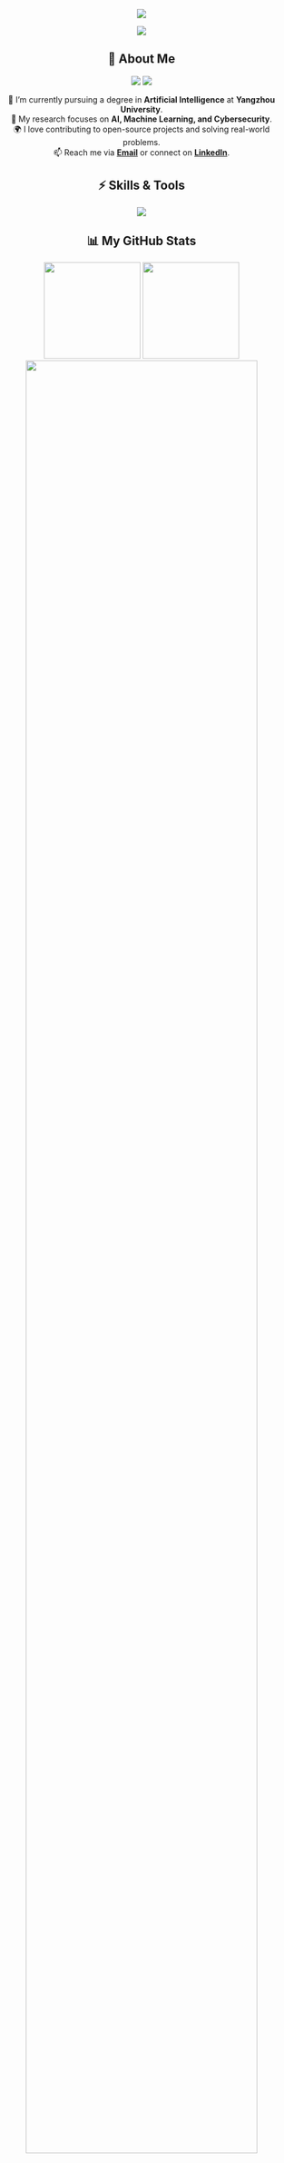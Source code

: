 <!-- 顶部动态波浪 -->
<p align="center">
  <img src="https://capsule-render.vercel.app/api?type=waving&color=gradient&height=300&section=header&text=Hi,%20I'm%20Jiangkuan%20Li!&fontSize=65&fontAlign=50&fontAlignY=30&desc=Welcome%20to%20my%20GitHub&descSize=25&descAlign=50&descAlignY=50&animation=fadeIn" />
</p>

<!-- 闪烁动态欢迎标语 -->
<p align="center">
  <img src="https://readme-typing-svg.demolab.com?font=Fira+Code&size=28&pause=1000&color=58A6FF&center=true&vCenter=true&width=800&lines=🚀+AI+Researcher+%7C+Tech+Enthusiast;💻+Passionate+about+Machine+Learning+and+Cybersecurity;🌟+Building+Innovative+and+Intelligent+Systems;🎉+Welcome+to+my+GitHub+Profile!" />
</p>



<!-- 关于我 -->
<h2 align="center">📌 About Me</h2>
<div align="center">
  <img src="https://img.shields.io/badge/AI%20Researcher-blue?style=for-the-badge&logo=ai" />
  <img src="https://img.shields.io/badge/Tech%20Enthusiast-green?style=for-the-badge&logo=google" />
</div>
<p align="center">
  🌱 I’m currently pursuing a degree in <b>Artificial Intelligence</b> at <b>Yangzhou University</b>. <br />
  🔭 My research focuses on <b>AI, Machine Learning, and Cybersecurity</b>. <br />
  🌍 I love contributing to open-source projects and solving real-world problems. <br />
  📫 Reach me via <b><a href="mailto:jiangkuanli@example.com">Email</a></b> or connect on <b><a href="https://www.linkedin.com/in/jiangkuanli/">LinkedIn</a></b>.
</p>


<!-- 技术技能 -->
<h2 align="center">⚡ Skills & Tools</h2>
<p align="center">
  <img src="https://skillicons.dev/icons?i=python,tensorflow,pytorch,cpp,java,html,css,js,ts,git,vscode,linux,docker,kubernetes&theme=light" />
</p>


<!-- 动态统计信息 -->
<h2 align="center">📊 My GitHub Stats</h2>
<div align="center">
  <img height="170px" src="https://github-readme-stats.vercel.app/api?username=Re-ljk&show_icons=true&theme=radical&hide_border=true&include_all_commits=true&count_private=true" />
  <img height="170px" src="https://github-readme-streak-stats.herokuapp.com?user=Re-ljk&theme=radical&hide_border=true&date_format=M%20j%5B%2C%20Y%5D" />
</div>
<div align="center">
  <img src="https://github-readme-activity-graph.vercel.app/graph?username=Re-ljk&theme=react-dark&bg_color=ffffff&hide_border=true&area=true" width="90%"/>
</div>


<!-- 个人座右铭 -->
<h2 align="center">💡 Quote I Live By</h2>
<div align="center">
  <div style="background: linear-gradient(to right, #ff7e5f, #feb47b); padding: 15px; border-radius: 10px; width: 80%;">
    <p style="font-size: 24px; font-style: italic; color: #fff; text-align: center; margin: 0;">
      "The best way to predict the future is to invent it." - Alan Kay
    </p>
  </div>
</div>


<!-- 联系方式 -->
<h2 align="center">📞 Get in Touch</h2>
<p align="center">
  <a href="https://github.com/Re-ljk"><img src="https://img.shields.io/badge/GitHub-Re--ljk-blue?logo=github&style=for-the-badge" /></a>
  <a href="https://re-ljk.blog.csdn.net"><img src="https://img.shields.io/badge/CSDN-李江宽-red?logo=csdn&style=for-the-badge" /></a>
  <a href="https://space.bilibili.com/498105668"><img src="https://img.shields.io/badge/BiliBili-李江宽-pink?logo=bilibili&style=for-the-badge" /></a>
  <a href="https://twitter.com/"><img src="https://img.shields.io/badge/Twitter-@jiangkuanli-blue?logo=twitter&style=for-the-badge" /></a>
  <a href="https://www.linkedin.com/in/jiangkuanli/"><img src="https://img.shields.io/badge/LinkedIn-Jiangkuan%20Li-blue?logo=linkedin&style=for-the-badge" /></a>
</p>



<!-- 底部动态波浪 -->
<p align="center">
    <!-- https://github.com/kyechan99/capsule-render -->
    <img src="https://capsule-render.vercel.app/api?type=waving&color=timeGradient&height=300&&section=footer&text=THE%20END&fontSize=90&fontAlign=50&fontAlignY=70&desc=Hope%20your%20program%20is%20bug-free&descAlign=50&descSize=30&descAlignY=40&animation=twinkling" alt="The End" title="The End"/>
</p>
